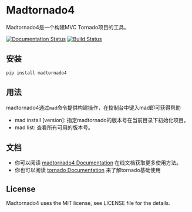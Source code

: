 # Madtornado4

Madtornado4是一个构建MVC Tornado项目的工具。

[![Documentation Status](https://readthedocs.org/projects/madtornado4/badge/?version=latest)](https://madtornado4.readthedocs.io/?badge=latest)
[![Build Status](https://www.travis-ci.org/SystemLight/madtornado4.svg?branch=master)](https://www.travis-ci.org/SystemLight/madtornado4)

## 安装

```
pip install madtornado4
```

## 用法

madtornado4通过`mad`命令提供构建操作，在控制台中键入mad即可获得帮助

- mad install [version]: 指定madtornado的版本号在当前目录下初始化项目。
- mad list: 查看所有可用的版本号。

## 文档

- 你可以阅读 [madtornado4 Documentation](https://madtornado4.readthedocs.io/?badge=latest) 在线文档获取更多使用方法。
- 你也可以阅读 [tornado Documentation](https://www.osgeo.cn/tornado/index.html) 来了解tornado基础使用

## License

Madtornado4 uses the MIT license, see LICENSE file for the details.
